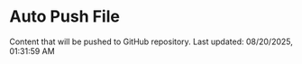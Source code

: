 # Auto Push File

Content that will be pushed to GitHub repository.
Last updated: 08/20/2025, 01:31:59 AM